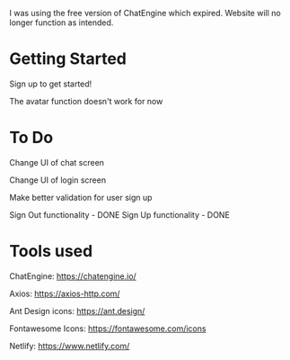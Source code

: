 I was using the free version of ChatEngine which expired. Website will no longer function as intended.

# Getting Started
Sign up to get started!

The avatar function doesn't work for now

# To Do

Change UI of chat screen

Change UI of login screen

Make better validation for user sign up

Sign Out functionality - DONE
Sign Up functionality - DONE

# Tools used
ChatEngine: https://chatengine.io/

Axios: https://axios-http.com/

Ant Design icons: https://ant.design/

Fontawesome Icons: https://fontawesome.com/icons

Netlify: https://www.netlify.com/
